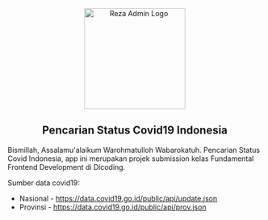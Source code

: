 <p align="center">
  <img alt="Reza Admin Logo" src="https://github.com/rezafikkri/Pencarian-Status-Covid-Indonesia/blob/master/src/img/logo.svg" width="200">
</p>

<h2 align="center">Pencarian Status Covid19 Indonesia</h2>

Bismillah, Assalamu'alaikum Warohmatulloh Wabarokatuh.
Pencarian Status Covid Indonesia, app ini merupakan projek submission kelas Fundamental Frontend Development di Dicoding.

Sumber data covid19:
- Nasional - https://data.covid19.go.id/public/api/update.json
- Provinsi - https://data.covid19.go.id/public/api/prov.json 
